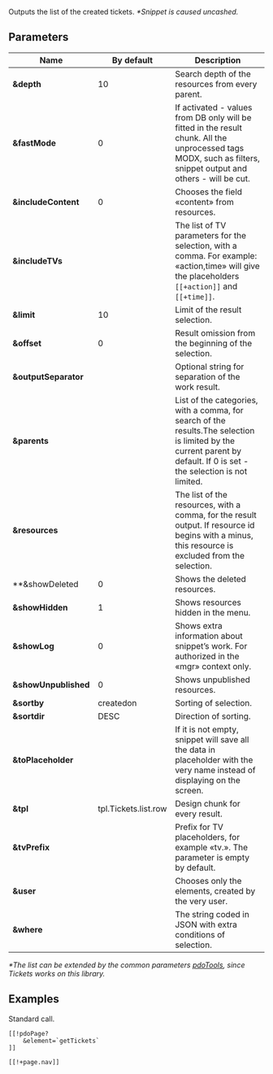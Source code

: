 Outputs the list of the created tickets.
*\*Snippet is caused uncashed.*

## Parameters

Name			| By default			| Description
--------------------|-----------------------|----------------------------------------------------------------------
**&depth**			| 10					| Search depth of the resources from every parent. 
**&fastMode**		| 0						| If activated - values from DB only will be fitted in the result chunk. All the unprocessed tags MODX, such as filters, snippet output and others - will be cut.
**&includeContent**	| 0						| Chooses the field «content» from resources. 
**&includeTVs**		|  						| The list of TV parameters for the selection, with a comma. For example: «action,time» will give the placeholders `[[+action]]` and `[[+time]]`.
**&limit**			| 10					| Limit of the result selection.
**&offset**			| 0					| Result omission from the beginning of the selection.
**&outputSeparator**|  						        | Optional string for separation of the work result. 
**&parents**		|  						| List of the categories, with a comma, for search of the results.The selection is limited by the current parent by default. If 0 is set - the selection is not limited.
**&resources**		|  						| The list of the resources, with a comma, for the result output. If resource id begins with a minus, this resource is excluded from the selection.
**&showDeleted		| 0						| Shows the deleted resources. 
**&showHidden**		| 1						| Shows resources hidden in the menu. 
**&showLog**		| 0						| Shows extra information about snippet’s work. For authorized in the «mgr» context only. 
**&showUnpublished**| 0						        | Shows unpublished resources.
**&sortby**			| createdon				| Sorting of selection. 
**&sortdir**		| DESC					        | Direction of sorting. 
**&toPlaceholder**	|  						| If it is not empty, snippet will save all the data in placeholder with the very name instead of displaying on the screen. 
**&tpl**			| tpl.Tickets.list.row	                | Design chunk for every result.
**&tvPrefix**		|  						| Prefix for TV placeholders, for example «tv.». The parameter is empty by default. 
**&user**			|  					| Chooses only the elements, created by the very user.
**&where**			|  					| The string coded in JSON with extra conditions of selection. 

*\*The list can be extended by the common parameters [pdoTools][1], since Tickets works on this library.*

## Examples 

Standard call.
```
[[!pdoPage?
	&element=`getTickets`
]]

[[!+page.nav]]
```

[1]: /ru/01_Components/01_pdoTools/04_Common_parameters.md
